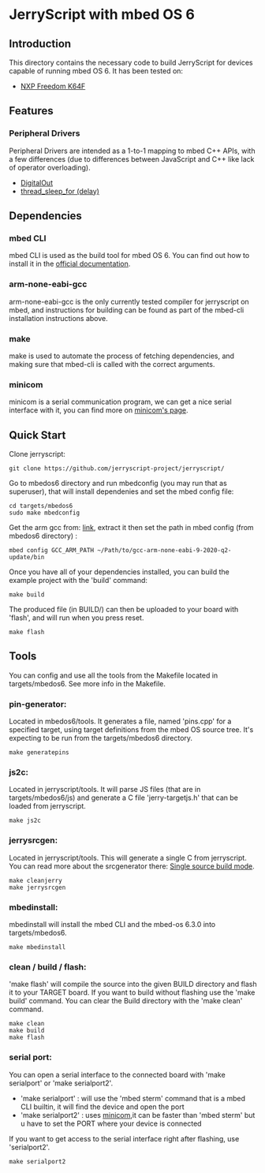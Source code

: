 # JerryScript with mbed OS 6

## Introduction

This directory contains the necessary code to build JerryScript for devices
capable of running mbed OS 6. It has been tested on:

- [NXP Freedom K64F](https://developer.mbed.org/platforms/FRDM-K64F/)


## Features

### Peripheral Drivers

Peripheral Drivers are intended as a 1-to-1 mapping to mbed C++ APIs, with a few
differences (due to differences between JavaScript and C++ like lack of operator
overloading).

- [DigitalOut](https://os.mbed.com/docs/mbed-os/v6.3/mbed-os-api-doxy/classmbed_1_1_digital_out.html)
- [thread_sleep_for (delay)](https://os.mbed.com/docs/mbed-os/v6.3/mbed-os-api-doxy/group__mbed__thread.html#ga7653ab16602208ca0c580bed553b4ca5)

## Dependencies

### mbed CLI

mbed CLI is used as the build tool for mbed OS 6. You can find out how to install
it in the [official documentation](https://os.mbed.com/docs/mbed-os/v6.3/build-tools/install-and-set-up.html).

### arm-none-eabi-gcc

arm-none-eabi-gcc is the only currently tested compiler for jerryscript on mbed,
and instructions for building can be found as part of the mbed-cli installation
instructions above.

### make

make is used to automate the process of fetching dependencies, and making sure that
mbed-cli is called with the correct arguments.

### minicom

minicom is a serial communication program, we can get a nice serial interface with it,
you can find more on [minicom's page](https://linux.die.net/man/1/minicom).

## Quick Start

Clone jerryscript:

```
git clone https://github.com/jerryscript-project/jerryscript/
```
Go to mbedos6 directory and run mbedconfig (you may run that as superuser), that will install dependenies and set the mbed config file:

```
cd targets/mbedos6
sudo make mbedconfig
```

Get the arm gcc from: [link](https://developer.arm.com/tools-and-software/open-source-software/developer-tools/gnu-toolchain/gnu-rm/downloads), extract it then set the path in mbed config (from mbedos6 directory) : 

```
mbed config GCC_ARM_PATH ~/Path/to/gcc-arm-none-eabi-9-2020-q2-update/bin
```

Once you have all of your dependencies installed, you can build the example project with the 'build' command:

```
make build
```

The produced file (in BUILD/) can then be uploaded to your board with 'flash', and will
run when you press reset.

```
make flash
```

## Tools

You can config and use all the tools from the Makefile located in targets/mbedos6.
See more info in the Makefile.

### pin-generator:

Located in mbedos6/tools. It generates a file, named 'pins.cpp' for a specified target, using target definitions from the
mbed OS source tree. It's expecting to be run from the targets/mbedos6 directory.

```
make generatepins
```

### js2c:

Located in jerryscript/tools. It will parse JS files (that are in targets/mbedos6/js) and generate a C file 'jerry-targetjs.h'
that can be loaded from jerryscript.

```
make js2c
```

### jerrysrcgen:

Located in jerryscript/tools. This will generate a single C from jerryscript.
You can read more about the srcgenerator there: [Single source build mode](https://jerryscript.net/configuration/#single-source-build-mode).

```
make cleanjerry
make jerrysrcgen
```
### mbedinstall:

mbedinstall will install the mbed CLI and the mbed-os 6.3.0 into targets/mbedos6.

```
make mbedinstall
```

### clean / build / flash:

'make flash' will compile the source into the given BUILD directory and flash it to your TARGET board.
If you want to build without flashing use the 'make build' command.
You can clear the Build directory with the 'make clean' command.

```
make clean
make build
make flash
```

### serial port:

You can open a serial interface to the connected board with 'make serialport' or 'make serialport2'.
- 'make serialport' :
                    will use the 'mbed sterm' command that is a mbed CLI builtin,
                    it will find the device and open the port
- 'make serialport2' :
                    uses [minicom](https://linux.die.net/man/1/minicom),it can be faster than 'mbed sterm'
                    but u have to set the PORT where your device is connected

If you want to get access to the serial interface right after flashing, use 'serialport2'.

```
make serialport2
```
